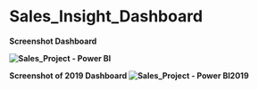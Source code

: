 # Sales_Insight_Dashboard

<b>Screenshot Dashboard<b>

![Sales_Project - Power BI](https://user-images.githubusercontent.com/54444557/215111829-a801d37c-8904-42d1-9a28-c5a14c2e9cb0.png)

Screenshot of 2019 Dashboard
![Sales_Project - Power BI2019](https://user-images.githubusercontent.com/54444557/215111835-a16cc973-16e4-4c00-aabd-1a8439679dd1.png)
